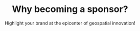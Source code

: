 ---
title: "Why becoming a sponsor?"
subtitle: "Highlight your brand at the epicenter of geospatial innovation!"
description: "Become a sponsor of FOSS4G and place your company at the center of the technological revolution. Join us to enhance your visibility and connect with industry leaders. Adventure with us leads to a geospatial future without limits!
"

button_solid:
    enable: true
    link: "/"
    label: "Sponsor Brochure"
button_outline:
    enable: false
    link: "/"
    label: "Button"
draft: false
layout: "sponsors"

# Organizers

organizer:
- name: "Rearth"
  logo : "images/sponsors/rearth.png"
  link : "https://landscape-geoinformatics.ut.ee/"
- name: "Rearth"
  logo : "images/sponsors/rearth.png"
  link : "https://landscape-geoinformatics.ut.ee/"

diamond:
- name: "Rearth"
  logo : "images/sponsors/rearth.png"
  link : "https://landscape-geoinformatics.ut.ee/"

platinum:
- name: "Rearth"
  logo : "images/sponsors/rearth.png"
  link : "https://landscape-geoinformatics.ut.ee/"

gold:
- name: "Rearth"
  logo : "images/sponsors/rearth.png"
  link : "https://landscape-geoinformatics.ut.ee/"
- name: "Rearth"
  logo : "images/sponsors/rearth.png"
  link : "https://landscape-geoinformatics.ut.ee/"
- name: "Rearth"
  logo : "images/sponsors/rearth.png"
  link : "https://landscape-geoinformatics.ut.ee/"
- name: "Rearth"
  logo : "images/sponsors/rearth.png"
  link : "https://landscape-geoinformatics.ut.ee/"
- name: "Rearth"
  logo : "images/sponsors/rearth.png"
  link : "https://landscape-geoinformatics.ut.ee/"
- name: "Rearth"
  logo : "images/sponsors/rearth.png"
  link : "https://landscape-geoinformatics.ut.ee/"
- name: "Rearth"
  logo : "images/sponsors/rearth.png"
  link : "https://landscape-geoinformatics.ut.ee/"
- name: "Rearth"
  logo : "images/sponsors/rearth.png"
  link : "https://landscape-geoinformatics.ut.ee/"

silver:
- name: "Rearth"
  logo : "images/sponsors/rearth.png"
  link : "https://landscape-geoinformatics.ut.ee/"

bronze:
- name: "Rearth"
  logo : "images/sponsors/rearth.png"
  link : "https://landscape-geoinformatics.ut.ee/"

partners:
- name: "Rearth"
  logo : "images/sponsors/rearth.png"
  link : "https://landscape-geoinformatics.ut.ee/"

---